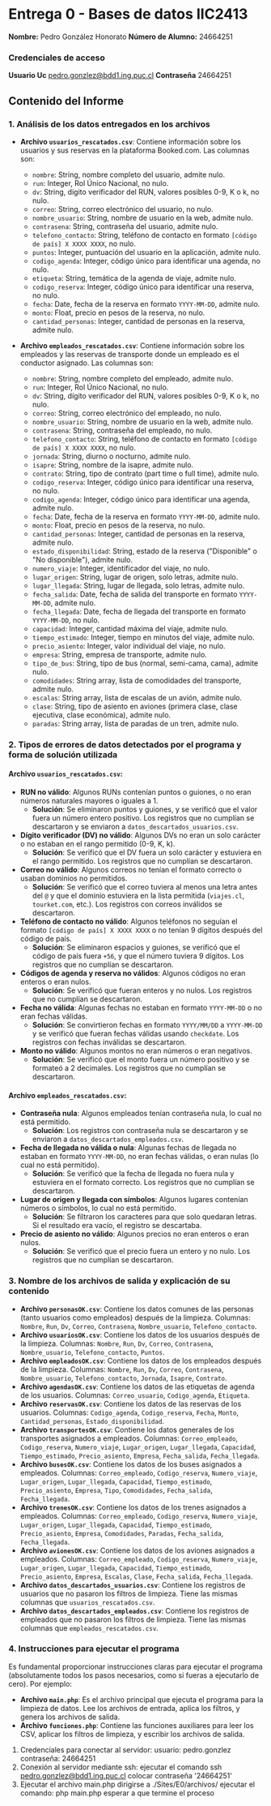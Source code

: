 # Entrega 0 - Bases de datos IIC2413

**Nombre:** Pedro González Honorato
**Número de Alumno:** 24664251
### Credenciales de acceso
**Usuario Uc** pedro.gonzlez@bdd1.ing.puc.cl
**Contraseña** 24664251


## Contenido del Informe

### 1. Análisis de los datos entregados en los archivos

- **Archivo `usuarios_rescatados.csv`**: Contiene información sobre los usuarios y sus reservas en la plataforma Booked.com. Las columnas son:
  - `nombre`: String, nombre completo del usuario, admite nulo.
  - `run`: Integer, Rol Único Nacional, no nulo.
  - `dv`: String, dígito verificador del RUN, valores posibles 0-9, K o k, no nulo.
  - `correo`: String, correo electrónico del usuario, no nulo.
  - `nombre_usuario`: String, nombre de usuario en la web, admite nulo.
  - `contrasena`: String, contraseña del usuario, admite nulo.
  - `telefono_contacto`: String, teléfono de contacto en formato `[código de país] X XXXX XXXX`, no nulo.
  - `puntos`: Integer, puntuación del usuario en la aplicación, admite nulo.
  - `codigo_agenda`: Integer, código único para identificar una agenda, no nulo.
  - `etiqueta`: String, temática de la agenda de viaje, admite nulo.
  - `codigo_reserva`: Integer, código único para identificar una reserva, no nulo.
  - `fecha`: Date, fecha de la reserva en formato `YYYY-MM-DD`, admite nulo.
  - `monto`: Float, precio en pesos de la reserva, no nulo.
  - `cantidad_personas`: Integer, cantidad de personas en la reserva, admite nulo.

- **Archivo `empleados_rescatados.csv`**: Contiene información sobre los empleados y las reservas de transporte donde un empleado es el conductor asignado. Las columnas son:
  - `nombre`: String, nombre completo del empleado, admite nulo.
  - `run`: Integer, Rol Único Nacional, no nulo.
  - `dv`: String, dígito verificador del RUN, valores posibles 0-9, K o k, no nulo.
  - `correo`: String, correo electrónico del empleado, no nulo.
  - `nombre_usuario`: String, nombre de usuario en la web, admite nulo.
  - `contrasena`: String, contraseña del empleado, no nulo.
  - `telefono_contacto`: String, teléfono de contacto en formato `[código de país] X XXXX XXXX`, no nulo.
  - `jornada`: String, diurno o nocturno, admite nulo.
  - `isapre`: String, nombre de la isapre, admite nulo.
  - `contrato`: String, tipo de contrato (part time o full time), admite nulo.
  - `codigo_reserva`: Integer, código único para identificar una reserva, no nulo.
  - `codigo_agenda`: Integer, código único para identificar una agenda, admite nulo.
  - `fecha`: Date, fecha de la reserva en formato `YYYY-MM-DD`, admite nulo.
  - `monto`: Float, precio en pesos de la reserva, no nulo.
  - `cantidad_personas`: Integer, cantidad de personas en la reserva, admite nulo.
  - `estado_disponibilidad`: String, estado de la reserva ("Disponible" o "No disponible"), admite nulo.
  - `numero_viaje`: Integer, identificador del viaje, no nulo.
  - `lugar_origen`: String, lugar de origen, solo letras, admite nulo.
  - `lugar_llegada`: String, lugar de llegada, solo letras, admite nulo.
  - `fecha_salida`: Date, fecha de salida del transporte en formato `YYYY-MM-DD`, admite nulo.
  - `fecha_llegada`: Date, fecha de llegada del transporte en formato `YYYY-MM-DD`, no nulo.
  - `capacidad`: Integer, cantidad máxima del viaje, admite nulo.
  - `tiempo_estimado`: Integer, tiempo en minutos del viaje, admite nulo.
  - `precio_asiento`: Integer, valor individual del viaje, no nulo.
  - `empresa`: String, empresa de transporte, admite nulo.
  - `tipo_de_bus`: String, tipo de bus (normal, semi-cama, cama), admite nulo.
  - `comodidades`: String array, lista de comodidades del transporte, admite nulo.
  - `escalas`: String array, lista de escalas de un avión, admite nulo.
  - `clase`: String, tipo de asiento en aviones (primera clase, clase ejecutiva, clase económica), admite nulo.
  - `paradas`: String array, lista de paradas de un tren, admite nulo.

### 2. Tipos de errores de datos detectados por el programa y forma de solución utilizada

#### Archivo `usuarios_rescatados.csv`:
- **RUN no válido**: Algunos RUNs contenían puntos o guiones, o no eran números naturales mayores o iguales a 1.
  - **Solución**: Se eliminaron puntos y guiones, y se verificó que el valor fuera un número entero positivo. Los registros que no cumplían se descartaron y se enviaron a `datos_descartados_usuarios.csv`.
- **Dígito verificador (DV) no válido**: Algunos DVs no eran un solo carácter o no estaban en el rango permitido (0-9, K, k).
  - **Solución**: Se verificó que el DV fuera un solo carácter y estuviera en el rango permitido. Los registros que no cumplían se descartaron.
- **Correo no válido**: Algunos correos no tenían el formato correcto o usaban dominios no permitidos.
  - **Solución**: Se verificó que el correo tuviera al menos una letra antes del `@` y que el dominio estuviera en la lista permitida (`viajes.cl`, `tourket.com`, etc.). Los registros con correos inválidos se descartaron.
- **Teléfono de contacto no válido**: Algunos teléfonos no seguían el formato `[código de país] X XXXX XXXX` o no tenían 9 dígitos después del código de país.
  - **Solución**: Se eliminaron espacios y guiones, se verificó que el código de país fuera `+56`, y que el número tuviera 9 dígitos. Los registros que no cumplían se descartaron.
- **Códigos de agenda y reserva no válidos**: Algunos códigos no eran enteros o eran nulos.
  - **Solución**: Se verificó que fueran enteros y no nulos. Los registros que no cumplían se descartaron.
- **Fecha no válida**: Algunas fechas no estaban en formato `YYYY-MM-DD` o no eran fechas válidas.
  - **Solución**: Se convirtieron fechas en formato `YYYY/MM/DD` a `YYYY-MM-DD` y se verificó que fueran fechas válidas usando `checkdate`. Los registros con fechas inválidas se descartaron.
- **Monto no válido**: Algunos montos no eran números o eran negativos.
  - **Solución**: Se verificó que el monto fuera un número positivo y se formateó a 2 decimales. Los registros que no cumplían se descartaron.

#### Archivo `empleados_rescatados.csv`:
- **Contraseña nula**: Algunos empleados tenían contraseña nula, lo cual no está permitido.
  - **Solución**: Los registros con contraseña nula se descartaron y se enviaron a `datos_descartados_empleados.csv`.
- **Fecha de llegada no válida o nula**: Algunas fechas de llegada no estaban en formato `YYYY-MM-DD`, no eran fechas válidas, o eran nulas (lo cual no está permitido).
  - **Solución**: Se verificó que la fecha de llegada no fuera nula y estuviera en el formato correcto. Los registros que no cumplían se descartaron.
- **Lugar de origen y llegada con símbolos**: Algunos lugares contenían números o símbolos, lo cual no está permitido.
  - **Solución**: Se filtraron los caracteres para que solo quedaran letras. Si el resultado era vacío, el registro se descartaba.
- **Precio de asiento no válido**: Algunos precios no eran enteros o eran nulos.
  - **Solución**: Se verificó que el precio fuera un entero y no nulo. Los registros que no cumplían se descartaron.

### 3. Nombre de los archivos de salida y explicación de su contenido

- **Archivo `personasOK.csv`**: Contiene los datos comunes de las personas (tanto usuarios como empleados) después de la limpieza. Columnas: `Nombre`, `Run`, `Dv`, `Correo`, `Contrasena`, `Nombre_usuario`, `Telefono_contacto`.
- **Archivo `usuariosOK.csv`**: Contiene los datos de los usuarios después de la limpieza. Columnas: `Nombre`, `Run`, `Dv`, `Correo`, `Contrasena`, `Nombre_usuario`, `Telefono_contacto`, `Puntos`.
- **Archivo `empleadosOK.csv`**: Contiene los datos de los empleados después de la limpieza. Columnas: `Nombre`, `Run`, `Dv`, `Correo`, `Contrasena`, `Nombre_usuario`, `Telefono_contacto`, `Jornada`, `Isapre`, `Contrato`.
- **Archivo `agendasOK.csv`**: Contiene los datos de las etiquetas de agenda de los usuarios. Columnas: `Correo_usuario`, `Codigo_agenda`, `Etiqueta`.
- **Archivo `reservasOK.csv`**: Contiene los datos de las reservas de los usuarios. Columnas: `Codigo_agenda`, `Codigo_reserva`, `Fecha`, `Monto`, `Cantidad_personas`, `Estado_disponibilidad`.
- **Archivo `transportesOK.csv`**: Contiene los datos generales de los transportes asignados a empleados. Columnas: `Correo_empleado`, `Codigo_reserva`, `Numero_viaje`, `Lugar_origen`, `Lugar_llegada`, `Capacidad`, `Tiempo_estimado`, `Precio_asiento`, `Empresa`, `Fecha_salida`, `Fecha_llegada`.
- **Archivo `busesOK.csv`**: Contiene los datos de los buses asignados a empleados. Columnas: `Correo_empleado`, `Codigo_reserva`, `Numero_viaje`, `Lugar_origen`, `Lugar_llegada`, `Capacidad`, `Tiempo_estimado`, `Precio_asiento`, `Empresa`, `Tipo`, `Comodidades`, `Fecha_salida`, `Fecha_llegada`.
- **Archivo `trenesOK.csv`**: Contiene los datos de los trenes asignados a empleados. Columnas: `Correo_empleado`, `Codigo_reserva`, `Numero_viaje`, `Lugar_origen`, `Lugar_llegada`, `Capacidad`, `Tiempo_estimado`, `Precio_asiento`, `Empresa`, `Comodidades`, `Paradas`, `Fecha_salida`, `Fecha_llegada`.
- **Archivo `avionesOK.csv`**: Contiene los datos de los aviones asignados a empleados. Columnas: `Correo_empleado`, `Codigo_reserva`, `Numero_viaje`, `Lugar_origen`, `Lugar_llegada`, `Capacidad`, `Tiempo_estimado`, `Precio_asiento`, `Empresa`, `Escalas`, `Clase`, `Fecha_salida`, `Fecha_llegada`.
- **Archivo `datos_descartados_usuarios.csv`**: Contiene los registros de usuarios que no pasaron los filtros de limpieza. Tiene las mismas columnas que `usuarios_rescatados.csv`.
- **Archivo `datos_descartados_empleados.csv`**: Contiene los registros de empleados que no pasaron los filtros de limpieza. Tiene las mismas columnas que `empleados_rescatados.csv`.


### 4. Instrucciones para ejecutar el programa
Es fundamental proporcionar instrucciones claras para ejecutar el programa (absolutamente todos los pasos necesarios, como si fueras a ejecutarlo de cero). Por ejemplo:

- **Archivo `main.php`**: Es el archivo principal que ejecuta el programa para la limpieza de datos. Lee los archivos de entrada, aplica los filtros, y genera los archivos de salida.
- **Archivo `funciones.php`**: Contiene las funciones auxiliares para leer los CSV, aplicar los filtros de limpieza, y escribir los archivos de salida.

1. Credenciales para conectar al servidor:
    usuario: pedro.gonzlez
    contraseña: 24664251
2. Conexión al servidor mediante ssh:
    ejecutar el comando ssh pedro.gonzlez@bdd1.ing.puc.cl
    colocar contraseña '24664251'
3. Ejecutar el archivo main.php
    dirigirse a ./Sites/E0/archivos/
    ejecutar el comando: php main.php
    esperar a que termine el proceso
